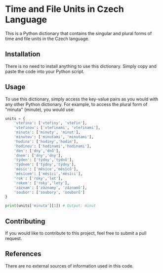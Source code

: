 # Time and File Units in Czech Language

This is a Python dictionary that contains the singular and plural forms of time and file units in the Czech language. 

## Installation

There is no need to install anything to use this dictionary. Simply copy and paste the code into your Python script.

## Usage

To use this dictionary, simply access the key-value pairs as you would with any other Python dictionary. For example, to access the plural form of "minuta" (minute), you would use:

```python
units = {
    'vteřina': ['vteřiny', 'vteřin'],
    'vteřinou': ['vteřinami', 'vteřinami'],
    'minuta': ['minuty', 'minut'],
    'minutou': ['minutami', 'minutami'],
    'hodina': ['hodiny','hodin'],
    'hodinou': ['hodinami','hodinami'],
    'den': ['dny','dnů'],
    'dnem': ['dny','dny'],
    'týden': ['týdny','týdnů'],
    'týdnem': ['týdny','týdny'],
    'měsíc': ['měsíce','měsíců'],
    'měsícem': ['měsíci','měsíci'],
    'rok': ['roky','let'],
    'rokem': ['roky','lety'],
    'záznam': ['záznamy', 'záznamů'],
    'soubor': ['soubory', 'souborů']
}

print(units['minuta'][1]) # Output: minut
```

## Contributing

If you would like to contribute to this project, feel free to submit a pull request. 

## References

There are no external sources of information used in this code.
